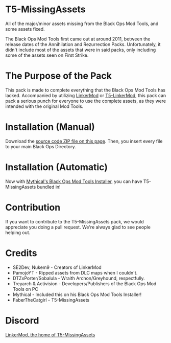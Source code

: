 # T5-MissingAssets
All of the major/minor assets missing from the Black Ops Mod Tools, and some assets fixed.

The Black Ops Mod Tools first came out at around 2011, between the release dates of the Annihilation and Rezurrection Packs. Unfortunately, it didn't include most of the assets that were in said packs, only including some of the assets seen on First Strike.

# The Purpose of the Pack
This pack is made to complete everything that the Black Ops Mod Tools has lacked. Accompanied by utilizing [LinkerMod](https://github.com/Nukem9/LinkerMod) or [T5-LinkerMod](https://github.com/T5-Mods/T5-LinkerMod), this pack can pack a serious punch for everyone to use the complete assets, as they were intended with the original Mod Tools.

# Installation (Manual)
Download the [source code ZIP file on this page](https://github.com/T5-Mods/T5-MissingAssets). Then, you insert every file to your main Black Ops Directory.

# Installation (Automatic)
Now with [Mythical's Black Ops Mod Tools Installer](https://github.com/Mythical-Github/Black-Ops-Mod-Tools-Installer), you can have T5-MissingAssets bundled in!

# Contribution
If you want to contribute to the T5-MissingAssets pack, we would appreciate you doing a pull request. We're always glad to see people helping out.

# Credits
- SE2Dev, Nukem9 - Creators of LinkerMod
- PamojoYT - Ripped assets from DLC maps when I couldn't.
- DTZxPorter/Sobalula - Wraith Archon/Greyhound, respectfully.
- Treyarch & Activision - Developers/Publishers of the Black Ops Mod Tools on PC
- Mythical - Included this on his Black Ops Mod Tools Installer!
- FaberTheCatgirl - T5-MissingAssets

# Discord
[LinkerMod, the home of T5-MissingAssets](https://discord.gg/e4hfPvdepx)
